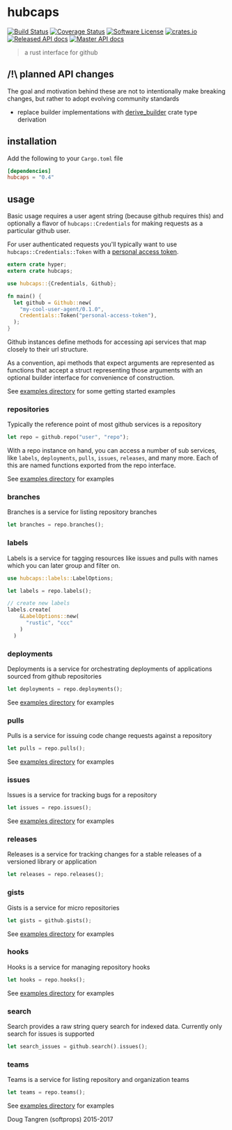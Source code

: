 # hubcaps

[![Build Status](https://travis-ci.org/softprops/hubcaps.svg?branch=master)](https://travis-ci.org/softprops/hubcaps) [![Coverage Status](https://coveralls.io/repos/softprops/hubcaps/badge.svg?branch=master&service=github)](https://coveralls.io/github/softprops/hubcaps?branch=master) [![Software License](https://img.shields.io/badge/license-MIT-brightgreen.svg)](LICENSE) [![crates.io](http://meritbadge.herokuapp.com/hubcaps)](https://crates.io/crates/hubcaps) [![Released API docs](https://docs.rs/hubcaps/badge.svg)](http://docs.rs/hubcaps) [![Master API docs](https://img.shields.io/badge/docs-master-green.svg)](https://softprops.github.io/hubcaps)

> a rust interface for github

## /!\ planned API changes

The goal and motivation behind these are not to intentionally make breaking changes, but rather to adopt evolving community standards

* replace builder implementations with [derive_builder](https://crates.io/crates/derive_builder) crate type derivation

## installation

Add the following to your `Cargo.toml` file

```toml
[dependencies]
hubcaps = "0.4"
```

## usage

Basic usage requires a user agent string (because github requires this) and
optionally a flavor of `hubcaps::Credentials` for making requests as a particular
github user.

For user authenticated requests you'll typically want to use
`hubcaps::Credentials::Token` with a
[personal access token](https://github.com/settings/tokens).

```rust
extern crate hyper;
extern crate hubcaps;

use hubcaps::{Credentials, Github};

fn main() {
  let github = Github::new(
    "my-cool-user-agent/0.1.0",
    Credentials::Token("personal-access-token"),
  );
}
```

Github instances define methods for accessing api services that map closely to
their url structure.

As a convention, api methods that expect arguments are represented as functions
that accept a struct representing those arguments with an optional builder
interface for convenience of construction.

See [examples directory](examples/) for some getting started examples

### repositories

Typically the reference point of most github services is a repository

```rust
let repo = github.repo("user", "repo");
```

With a repo instance on hand, you can access a number of sub services,
like `labels`, `deployments`, `pulls`, `issues`, `releases`, and many more.
Each of this are named functions exported from the repo interface.

See [examples directory](examples/repos.rs) for examples

### branches

Branches is a service for listing repository branches

```rust
let branches = repo.branches();
```

### labels

Labels is a service for tagging resources like issues and pulls with names which you can later group and filter on.

```rust
use hubcaps::labels::LabelOptions;

let labels = repo.labels();

// create new labels
labels.create(
    &LabelOptions::new(
      "rustic", "ccc"
    )
  )
```

### deployments

Deployments is a service for orchestrating deployments of applications sourced from github repositories

```rust
let deployments = repo.deployments();
```

See [examples directory](examples/deployments.rs) for examples

### pulls

Pulls is a service for issuing code change requests against a repository

```rust
let pulls = repo.pulls();
```

See [examples directory](examples/pulls.rs) for examples

### issues

Issues is a service for tracking bugs for a repository

```rust
let issues = repo.issues();
```

See [examples directory](examples/issues.rs) for examples

### releases

Releases is a service for tracking changes for a stable releases of a versioned library or application

```rust
let releases = repo.releases();
```

### gists

Gists is a service for micro repositories

```rust
let gists = github.gists();
```

See [examples directory](examples/gists.rs) for examples


### hooks

Hooks is a service for managing repository hooks

```rust
let hooks = repo.hooks();
```

See [examples directory](examples/hooks.rs) for examples

### search

Search provides a raw string query search for indexed data. Currently only search for issues is supported

```rust
let search_issues = github.search().issues();
```

### teams

Teams is a service for listing repository and organization teams

```rust
let teams = repo.teams();
```

See [examples directory](examples/teams.rs) for examples

Doug Tangren (softprops) 2015-2017
